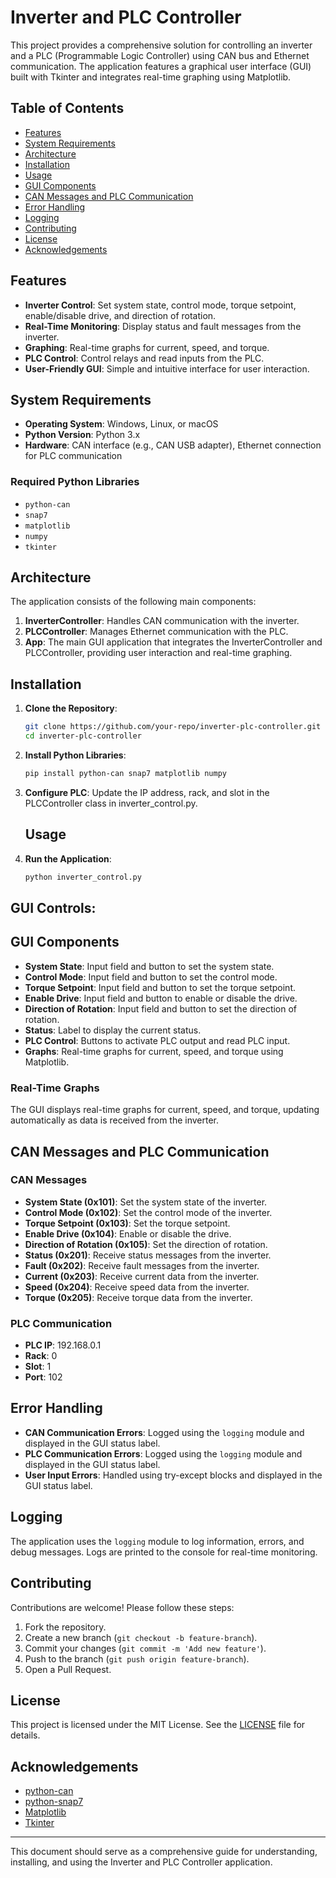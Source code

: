 # Inverter and PLC Controller

This project provides a comprehensive solution for controlling an inverter and a PLC (Programmable Logic Controller) using CAN bus and Ethernet communication. The application features a graphical user interface (GUI) built with Tkinter and integrates real-time graphing using Matplotlib.

## Table of Contents

- [Features](#features)
- [System Requirements](#system-requirements)
- [Architecture](#architecture)
- [Installation](#installation)
- [Usage](#usage)
- [GUI Components](#gui-components)
- [CAN Messages and PLC Communication](#can-messages-and-plc-communication)
- [Error Handling](#error-handling)
- [Logging](#logging)
- [Contributing](#contributing)
- [License](#license)
- [Acknowledgements](#acknowledgements)

## Features

- **Inverter Control**: Set system state, control mode, torque setpoint, enable/disable drive, and direction of rotation.
- **Real-Time Monitoring**: Display status and fault messages from the inverter.
- **Graphing**: Real-time graphs for current, speed, and torque.
- **PLC Control**: Control relays and read inputs from the PLC.
- **User-Friendly GUI**: Simple and intuitive interface for user interaction.

## System Requirements

- **Operating System**: Windows, Linux, or macOS
- **Python Version**: Python 3.x
- **Hardware**: CAN interface (e.g., CAN USB adapter), Ethernet connection for PLC communication

### Required Python Libraries

- `python-can`
- `snap7`
- `matplotlib`
- `numpy`
- `tkinter`

## Architecture

The application consists of the following main components:

1. **InverterController**: Handles CAN communication with the inverter.
2. **PLCController**: Manages Ethernet communication with the PLC.
3. **App**: The main GUI application that integrates the InverterController and PLCController, providing user interaction and real-time graphing.

## Installation

1. **Clone the Repository**:
   ```bash
   git clone https://github.com/your-repo/inverter-plc-controller.git
   cd inverter-plc-controller
2. **Install Python Libraries**:
   ```bash
   pip install python-can snap7 matplotlib numpy
   
3. **Configure PLC**: Update the IP address, rack, and slot in the PLCController class in inverter_control.py.
   
   ## Usage

1. **Run the Application**:
   ```bash
   python inverter_control.py
## GUI Controls:

## GUI Components

- **System State**: Input field and button to set the system state.
- **Control Mode**: Input field and button to set the control mode.
- **Torque Setpoint**: Input field and button to set the torque setpoint.
- **Enable Drive**: Input field and button to enable or disable the drive.
- **Direction of Rotation**: Input field and button to set the direction of rotation.
- **Status**: Label to display the current status.
- **PLC Control**: Buttons to activate PLC output and read PLC input.
- **Graphs**: Real-time graphs for current, speed, and torque using Matplotlib.

### Real-Time Graphs

The GUI displays real-time graphs for current, speed, and torque, updating automatically as data is received from the inverter.

## CAN Messages and PLC Communication

### CAN Messages

- **System State (0x101)**: Set the system state of the inverter.
- **Control Mode (0x102)**: Set the control mode of the inverter.
- **Torque Setpoint (0x103)**: Set the torque setpoint.
- **Enable Drive (0x104)**: Enable or disable the drive.
- **Direction of Rotation (0x105)**: Set the direction of rotation.
- **Status (0x201)**: Receive status messages from the inverter.
- **Fault (0x202)**: Receive fault messages from the inverter.
- **Current (0x203)**: Receive current data from the inverter.
- **Speed (0x204)**: Receive speed data from the inverter.
- **Torque (0x205)**: Receive torque data from the inverter.

### PLC Communication

- **PLC IP**: 192.168.0.1
- **Rack**: 0
- **Slot**: 1
- **Port**: 102

## Error Handling

- **CAN Communication Errors**: Logged using the `logging` module and displayed in the GUI status label.
- **PLC Communication Errors**: Logged using the `logging` module and displayed in the GUI status label.
- **User Input Errors**: Handled using try-except blocks and displayed in the GUI status label.

## Logging

The application uses the `logging` module to log information, errors, and debug messages. Logs are printed to the console for real-time monitoring.

## Contributing

Contributions are welcome! Please follow these steps:

1. Fork the repository.
2. Create a new branch (`git checkout -b feature-branch`).
3. Commit your changes (`git commit -m 'Add new feature'`).
4. Push to the branch (`git push origin feature-branch`).
5. Open a Pull Request.


## License

This project is licensed under the MIT License. See the [LICENSE](LICENSE) file for details.


## Acknowledgements

- [python-can](https://python-can.readthedocs.io/en/stable/)
- [python-snap7](https://python-snap7.readthedocs.io/en/latest/)
- [Matplotlib](https://matplotlib.org/)
- [Tkinter](https://wiki.python.org/moin/TkInter)

---

This document should serve as a comprehensive guide for understanding, installing, and using the Inverter and PLC Controller application.
